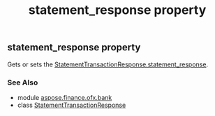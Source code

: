 ﻿---
title: statement_response property
second_title: Aspose.Finance for Python via .NET API References
description: 
type: docs
weight: 50
url: /python-net/aspose.finance.ofx.bank/statementtransactionresponse/statement_response/
is_root: false
---

## statement_response property


Gets or sets the [StatementTransactionResponse.statement_response](/finance/python-net/aspose.finance.ofx.bank/statementtransactionresponse#statement_response).

### See Also
* module [aspose.finance.ofx.bank](../../)
* class [StatementTransactionResponse](/finance/python-net/aspose.finance.ofx.bank/statementtransactionresponse)
